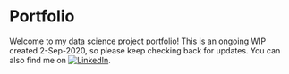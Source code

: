 # Portfolio
<!-- Actual text -->
Welcome to my data science project portfolio! This is an ongoing WIP created 2-Sep-2020, so please keep checking back for updates. You can also find me on [![LinkedIn][1.1]][1].

<!-- Icons -->

[1.1]: https://raw.githubusercontent.com/MartinHeinz/MartinHeinz/master/linkedin-3-16.png (LinkedIn icon without padding)

<!-- Links -->

[1]: https://www.linkedin.com/in/coltallen-datascientist
